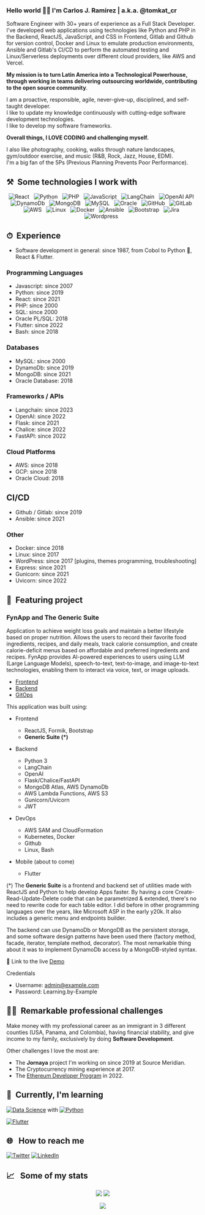 ### Hello world 👋🏻 I'm <b>Carlos J. Ramirez</b> | a.k.a. @tomkat_cr

Software Engineer with 30+ years of experience as a Full Stack Developer. I've developed web applications using technologies like Python and PHP in the Backend, ReactJS, JavaScript, and CSS in Frontend, Gitlab and Github for version control, Docker and Linux to emulate production environments, Ansible and Gitlab's CI/CD to perform the automated testing and Linux/Serverless deployments over different cloud providers, like AWS and Vercel.

<b>My mission is to turn Latin America into a Technological Powerhouse, through working in teams delivering outsourcing worldwide, contributing to the open source community<!--, and to the global adoption of blockchain technology --></b>.

I am a proactive, responsible, agile, never-give-up, disciplined, and self-taught developer.<br/>
I like to update my knowledge continuously with cutting-edge software development technologies.<br/>
I like to develop my software frameworks.

<b>Overall things, I LOVE CODING and challenging myself.</b>

I also like photography, cooking, walks through nature landscapes, gym/outdoor exercise, and music (R&B, Rock, Jazz, House, EDM).<br/>
I'm a big fan of the 5Ps (Previous Planning Prevents Poor Performance).

## ⚒️ &nbsp;Some technologies I work with

<p align="center">
  <img src="https://img.shields.io/badge/React-007ACC?style=for-the-badge&logo=react&logoColor=white" alt="React" />&nbsp;&nbsp;
  <img src="https://img.shields.io/badge/Phyton-yellow?style=for-the-badge&logo=python&logoColor=white" alt="Python" />&nbsp;&nbsp;
  <img src="https://img.shields.io/badge/PHP-005C84?style=for-the-badge&logo=php&logoColor=white" alt="PHP" />&nbsp;&nbsp;
  <img src="https://img.shields.io/badge/JavaScript-323330?style=for-the-badge&logo=javascript&logoColor=F7DF1E" alt="JavaScript" />&nbsp;&nbsp;
  <!-- <img src="https://img.shields.io/badge/TypeScript-007ACC?style=for-the-badge&logo=typescript&logoColor=white" alt="TypeScript" />&nbsp;&nbsp; --> 
  <img src="https://img.shields.io/badge/Lang-chain-green?style=for-the-badge&logo=langchain&logoColor=yellow" alt="LangChain" />&nbsp;&nbsp;
  <img src="https://img.shields.io/badge/OpenAI-black?style=for-the-badge&logo=openain&logoColor=black" alt="OpenAI API" />&nbsp;&nbsp;
  <!--img src="https://img.shields.io/badge/Node.js-43853D?style=for-the-badge&logo=node.js&logoColor=white" alt="Node" />&nbsp;&nbsp; -->
  <img src="https://img.shields.io/badge/DynamoDb-0052CC?style=for-the-badge&logo=amazonaws&logoColor=white" alt="DynamoDb" />&nbsp;&nbsp;
  <img src="https://img.shields.io/badge/MongoDb-darkgreen?style=for-the-badge&logo=mongodb&logoColor=white" alt="MongoDB" />&nbsp;&nbsp;
  <img src="https://img.shields.io/badge/MySQL-005C84?style=for-the-badge&logo=mysql&logoColor=white" alt="MySQL" />&nbsp;&nbsp;
  <!--img src="https://img.shields.io/badge/PostgreSQL-316192?style=for-the-badge&logo=postgresql&logoColor=white" alt="PostgreSQL" />&nbsp;&nbsp; -->
  <img src="https://img.shields.io/badge/Oracle-F80000?style=for-the-badge&logo=Oracle&logoColor=white" alt="Oracle" />&nbsp;&nbsp;
  <!-- <img src="https://img.shields.io/badge/Git-F05032?style=for-the-badge&logo=git&logoColor=white" alt="Git" />&nbsp;&nbsp; -->
  <img src="https://img.shields.io/badge/github%20-%23000.svg?&style=for-the-badge&logo=github&logoColor=white" alt="GitHub" />&nbsp;&nbsp;
  <img src="https://img.shields.io/badge/GitLab-330F63?style=for-the-badge&logo=gitlab&logoColor=white" alt="GitLab" />&nbsp;&nbsp;  
  <img src="https://img.shields.io/badge/Amazon_AWS-FF9900?style=for-the-badge&logo=amazonaws&logoColor=white" alt="AWS" />&nbsp;&nbsp;
  <img src="https://img.shields.io/badge/Linux-FFDA33?style=for-the-badge&logo=linux&logoColor=black" alt="Linux" />&nbsp;&nbsp;
  <img src="https://img.shields.io/badge/Docker-2CA5E0?style=for-the-badge&logo=docker&logoColor=white" alt="Docker" />&nbsp;&nbsp;
  <img src="https://img.shields.io/badge/Ansible-grey?style=for-the-badge&logo=ansible&logoColor=white" alt="Ansible" />&nbsp;&nbsp;
  <!-- <img src="https://img.shields.io/badge/kubernetes-326ce5.svg?&style=for-the-badge&logo=kubernetes&logoColor=white" alt="Kubernetes" />&nbsp;&nbsp;   -->
  <!-- <img src="https://img.shields.io/badge/HTML5-E34F26?style=for-the-badge&logo=html5&logoColor=white" alt="HTML" />&nbsp;&nbsp; -->
  <!-- <img src="https://img.shields.io/badge/ELM-green?style=for-the-badge&logo=elm&logoColor=white" alt="ELM" />&nbsp;&nbsp; -->
  <!-- <img src="https://img.shields.io/badge/CSS3-1572B6?style=for-the-badge&logo=css3&logoColor=white" alt="CSS" />&nbsp;&nbsp; -->
  <img src="https://img.shields.io/badge/Bootstrap-563D7C?style=for-the-badge&logo=bootstrap&logoColor=white" alt="Bootstrap" />&nbsp;&nbsp;
  <!-- <img src="https://img.shields.io/badge/Jenkins-D24939?style=for-the-badge&logo=Jenkins&logoColor=white" alt="Jenkins" />&nbsp;&nbsp; -->
  <img src="https://img.shields.io/badge/Jira-0052CC?style=for-the-badge&logo=Jira&logoColor=white" alt="Jira" />&nbsp;&nbsp;
  <img src="https://img.shields.io/badge/Wordpress-blue?style=for-the-badge&logo=wordpress&logoColor=white" alt="Wordpress" />&nbsp;&nbsp;
</p>

## ⏱ &nbsp;Experience

- Software development in general: since 1987, from Cobol to Python 🐍, React & Flutter.

### Programming Languages

- Javascript: since 2007
- Python: since 2019
- React: since 2021
- PHP: since 2000
- SQL: since 2000
- Oracle PL/SQL: 2018
- Flutter: since 2022
- Bash: since 2018

### Databases

- MySQL: since 2000
- DynamoDb: since 2019
- MongoDB: since 2021
- Oracle Database: 2018

### Frameworks / APIs

- Langchain: since 2023
- OpenAI: since 2022
- Flask: since 2021
- Chalice: since 2022
- FastAPI: since 2022
  
### Cloud Platforms

- AWS: since 2018
- GCP: since 2018
- Oracle Cloud: 2018

## CI/CD

- Github / Gitlab: since 2019
- Ansible: since 2021

### Other

- Docker: since 2018
- Linux: since 2017
- WordPress: since 2017 [plugins, themes programming, troubleshooting]
- Express: since 2021
- Gunicorn: since 2021
- Uvicorn: since 2022
  

## 🎯 &nbsp;Featuring project

### FynApp and The Generic Suite

Application to achieve weight loss goals and maintain a better lifestyle based on proper nutrition. Allows the users to record their favorite food ingredients, recipes, and daily meals, track calorie consumption, and create calorie-deficit menus based on affordable and preferred ingredients and recipes. FynApp provides AI-powered experiences to users using LLM (Large Language Models), speech-to-text, text-to-image, and image-to-text technologies, enabling them to interact via voice, text, or image uploads.

- [Frontend](https://github.com/tomkat-cr/fynapp_frontend)
- [Backend](https://github.com/tomkat-cr/fynapp_backend)
- [GitOps](https://github.com/tomkat-cr/fynapp_gitops)

This application was built using:

- Frontend
  - ReactJS, Formik, Bootstrap
  - <b>Generic Suite (*)</b>

- Backend
  - Python 3
  - LangChain
  - OpenAI
  - Flask/Chalice/FastAPI
  - MongoDB Atlas, AWS DynamoDb
  - AWS Lambda Functions, AWS S3
  - Gunicorn/Uvicorn
  - JWT
  
- DevOps
  - AWS SAM and CloudFormation
  - Kubernetes, Docker
  - Github
  - Linux, Bash

- Mobile (about to come)
  - Flutter

(*) The <b>Generic Suite</b> is a frontend and backend set of utilities made with ReactJS and Python to help develop Apps faster.
By having a core Create-Read-Update-Delete code that can be parametrized & extended, there's no need to rewrite code for each table editor. I did before in other programming languages over the years, like Microsoft ASP in the early y20k.
It also includes a generic menu and endpoints builder.

The backend can use DynamoDb or MongoDB as the persistent storage, and some software design patterns have been used there (factory method, facade, iterator, template method, decorator). The most remarkable thing about it was to implement DynamoDb access by a MongoDB-styled syntax.

🔗 Link to the live <a href="http://app-staging.fynapp.com" target="_blank">Demo</a>

Credentials

- Username: admin@example.com
- Password: Learning.by-Example

<!--
Credentials

Admin  
Username: admin  
Password: 12345678
User  
Username: foo  
Password: bar
-->

## 💪🏻 &nbsp;Remarkable professional challenges

Make money with my professional career as an immigrant in 3 different counties (USA, Panama, and Colombia), having financial stability, and give income to my family, exclusively by doing <b>Software Development</b>.

Other challenges I love the most are:
- The <b>Jornaya</b> project I'm working on since 2019 at Source Meridian.
- The Cryptocurrency mining experience at 2017.
- The [Ethereum Developer Program](https://www.platzi.com/eth/) in 2022.

## 📓 &nbsp;Currently, I'm learning
<!--
[<img src="https://img.shields.io/badge/Web3-005C84?style=for-the-badge&logo=ethereum&logoColor=white" alt="Web3" />](https://www.platzi.com/eth/)&nbsp;&nbsp;
<img src="https://img.shields.io/badge/Solidity-005C84?style=for-the-badge&logo=solidity&logoColor=white" alt="Web3" />&nbsp;&nbsp;
[<img src="https://img.shields.io/badge/Phyton-yellow?style=for-the-badge&logo=python&logoColor=white" alt="Python" />](https://platzi.com/ruta/web-python/)&nbsp;&nbsp;
[<img src="https://img.shields.io/badge/React-007ACC?style=for-the-badge&logo=react&logoColor=white" alt="React" />](https://platzi.com/cursos/creacion-librerias-ui/)&nbsp;&nbsp;
-->

[<img src="https://img.shields.io/badge/data--science-blue.svg?style=for-the-badge&logo=python&logoColor=white" alt="Data Science" />](https://platzi.com/escuela/datos/) with [<img src="https://img.shields.io/badge/Phyton-yellow?style=for-the-badge&logo=python&logoColor=white" alt="Python" />](https://platzi.com/ruta/web-python/)&nbsp;&nbsp;

[<img src="https://img.shields.io/badge/Flutter-grey?style=for-the-badge&logo=flutter&logoColor=white" alt="Flutter" />](https://platzi.com/cursos/flutter-avanzado/)&nbsp;&nbsp;

## 🌐 &nbsp;&nbsp;How to reach me

<a href="https://twitter.com/tomkat_cr"><img src="https://img.shields.io/badge/Twitter-1DA1F2?style=for-the-badge&logo=twitter&logoColor=white" alt="Twitter" /></a>
<a href="https://www.linkedin.com/in/carlosjramirez"><img src="https://img.shields.io/badge/LinkedIn-0077B5?style=for-the-badge&logo=linkedin&logoColor=white" alt="LinkedIn" /></a>

<!-- #### 😎 &nbsp;My pronouns are: He/Him/His -->

## 📈 &nbsp;&nbsp;Some of my stats

<p align="center">
  <img align="" src="https://github-readme-stats.vercel.app/api/top-langs/?username=tomkat-cr&layout=compact&theme=chartreuse-light" />
  <img align="" src="https://github-readme-stats.vercel.app/api?username=tomkat-cr&repo=github-readme-stats&theme=chartreuse-light&show_icons=true" />
</p>
<p align="center">
  <img align="" src="https://visitor-badge.laobi.icu/badge?page_id=tomkat-cr.tomkat-cr" />
</p>

<!--
**tomkat-cr/tomkat-cr** is a ✨ _special_ ✨ repository because its `README.md` (this file) appears on your GitHub profile.

Here are some ideas to get you started:

- 🔭 I’m currently working on ...
- 🌱 I’m currently learning ...
- 👯 I’m looking to collaborate on ...
- 🤔 I’m looking for help with ...
- 💬 Ask me about ...
- 📫 How to reach me: ...
- 😄 Pronouns: ...
- ⚡ Fun fact: ...
-->
